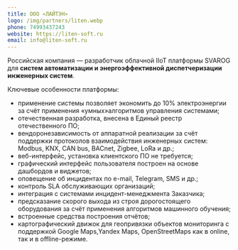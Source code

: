 ```yaml
---
title: ООО «ЛАЙТЭН»
logo: /img/partners/liten.webp
phone: 74993437243
website: https://liten-soft.ru
email: info@liten-soft.ru
---
```


Российская компания — разработчик облачной IIoT платформы SVAROG для **систем автоматизации
и энергоэффективной диспетчеризации инженерных систем**.


Ключевые особенности платформы:
* применение системы позволяет экономить до 10% электроэнергии за счёт применения «умных»алгоритмов управления системами;
* отечественная разработка, внесена в Единый реестр отечественного ПО;
* вендоронезависимость от аппаратной реализации за счёт поддержки протоколов взаимодействия инженерных систем: Modbus, KNX, CAN bus, BACnet, Zigbee, LoRa и др.;
* веб-интерфейс, установка клиентского ПО не требуется;
* графический интерфейс пользователя построен на основе дашбордов и виджетов;
* оповещение об инцидентах по e-mail, Telegram, SMS и др.;
* контроль SLA обслуживающих организаций;
* интеграция с системами инцидент-менеджмента Заказчика;
* предсказание скорого выхода из строя дорогостоящего оборудования за счёт применения алгоритмов машинного обучения;
* встроенные средства построения отчётов;
* картографический движок для геопривязки объектов мониторинга с поддержкой Google Maps,Yandex Maps, OpenStreetMaps как в online, так и в offline-режиме.
